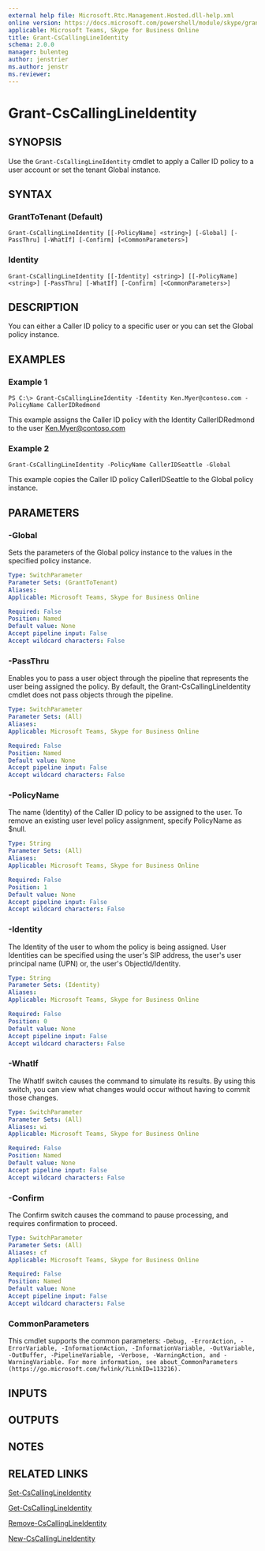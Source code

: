 ```yaml
---
external help file: Microsoft.Rtc.Management.Hosted.dll-help.xml
online version: https://docs.microsoft.com/powershell/module/skype/grant-cscallinglineidentity
applicable: Microsoft Teams, Skype for Business Online
title: Grant-CsCallingLineIdentity
schema: 2.0.0
manager: bulenteg
author: jenstrier
ms.author: jenstr
ms.reviewer:
---
```


# Grant-CsCallingLineIdentity

## SYNOPSIS
Use the `Grant-CsCallingLineIdentity` cmdlet to apply a Caller ID policy to a user account or set the tenant Global instance.

## SYNTAX

### GrantToTenant (Default)
```
Grant-CsCallingLineIdentity [[-PolicyName] <string>] [-Global] [-PassThru] [-WhatIf] [-Confirm] [<CommonParameters>]
```
### Identity
```
Grant-CsCallingLineIdentity [[-Identity] <string>] [[-PolicyName] <string>] [-PassThru] [-WhatIf] [-Confirm] [<CommonParameters>]
```

## DESCRIPTION
You can either a Caller ID policy to a specific user or you can set the Global policy instance.

## EXAMPLES

### Example 1
```
PS C:\> Grant-CsCallingLineIdentity -Identity Ken.Myer@contoso.com -PolicyName CallerIDRedmond
```

This example assigns the Caller ID policy with the Identity CallerIDRedmond to the user Ken.Myer@contoso.com

### Example 2
```
Grant-CsCallingLineIdentity -PolicyName CallerIDSeattle -Global
```

This example copies the Caller ID policy CallerIDSeattle to the Global policy instance.


## PARAMETERS

### -Global
Sets the parameters of the Global policy instance to the values in the specified policy instance.

```yaml
Type: SwitchParameter
Parameter Sets: (GrantToTenant)
Aliases:
Applicable: Microsoft Teams, Skype for Business Online

Required: False
Position: Named
Default value: None
Accept pipeline input: False
Accept wildcard characters: False
```

### -PassThru
Enables you to pass a user object through the pipeline that represents the user being assigned the policy. By default, the Grant-CsCallingLineIdentity cmdlet does not pass objects through the pipeline.

```yaml
Type: SwitchParameter
Parameter Sets: (All)
Aliases:
Applicable: Microsoft Teams, Skype for Business Online

Required: False
Position: Named
Default value: None
Accept pipeline input: False
Accept wildcard characters: False
```

### -PolicyName
The name (Identity) of the Caller ID policy to be assigned to the user. To remove an existing user level policy assignment, specify PolicyName as $null.

```yaml
Type: String
Parameter Sets: (All)
Aliases: 
Applicable: Microsoft Teams, Skype for Business Online

Required: False
Position: 1
Default value: None
Accept pipeline input: False
Accept wildcard characters: False
```

### -Identity
The Identity of the user to whom the policy is being assigned. User Identities can be specified using the user's SIP address, the user's user principal name (UPN) or,
the user's ObjectId/Identity.

```yaml
Type: String
Parameter Sets: (Identity)
Aliases: 
Applicable: Microsoft Teams, Skype for Business Online

Required: False
Position: 0
Default value: None
Accept pipeline input: False
Accept wildcard characters: False
```

### -WhatIf
The WhatIf switch causes the command to simulate its results. By using this switch, you can view what changes would occur without having to commit those changes. 

```yaml
Type: SwitchParameter
Parameter Sets: (All)
Aliases: wi
Applicable: Microsoft Teams, Skype for Business Online

Required: False
Position: Named
Default value: None
Accept pipeline input: False
Accept wildcard characters: False
```

### -Confirm
The Confirm switch causes the command to pause processing, and requires confirmation to proceed.

```yaml
Type: SwitchParameter
Parameter Sets: (All)
Aliases: cf
Applicable: Microsoft Teams, Skype for Business Online

Required: False
Position: Named
Default value: None
Accept pipeline input: False
Accept wildcard characters: False
```

### CommonParameters
This cmdlet supports the common parameters: `-Debug, -ErrorAction, -ErrorVariable, -InformationAction, -InformationVariable, -OutVariable, -OutBuffer, -PipelineVariable, -Verbose, -WarningAction, and -WarningVariable. For more information, see about_CommonParameters (https://go.microsoft.com/fwlink/?LinkID=113216).`

## INPUTS

## OUTPUTS

## NOTES

## RELATED LINKS
[Set-CsCallingLineIdentity](set-cscallinglineidentity.md)

[Get-CsCallingLineIdentity](get-cscallinglineidentity.md)

[Remove-CsCallingLineIdentity](remove-cscallinglineidentity.md)

[New-CsCallingLineIdentity](new-cscallinglineidentity.md)
